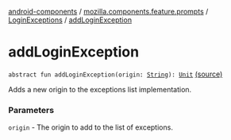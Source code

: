 [android-components](../../index.md) / [mozilla.components.feature.prompts](../index.md) / [LoginExceptions](index.md) / [addLoginException](./add-login-exception.md)

# addLoginException

`abstract fun addLoginException(origin: `[`String`](https://kotlinlang.org/api/latest/jvm/stdlib/kotlin/-string/index.html)`): `[`Unit`](https://kotlinlang.org/api/latest/jvm/stdlib/kotlin/-unit/index.html) [(source)](https://github.com/mozilla-mobile/android-components/blob/master/components/feature/prompts/src/main/java/mozilla/components/feature/prompts/LoginExceptions.kt#L21)

Adds a new origin to the exceptions list implementation.

### Parameters

`origin` - The origin to add to the list of exceptions.
